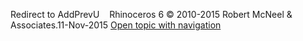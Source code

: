 ---
---

Redirect to AddPrevU&#160;
&#160;
Rhinoceros 6 © 2010-2015 Robert McNeel &amp; Associates.11-Nov-2015
 [Open topic with navigation](addprevu.html) 

